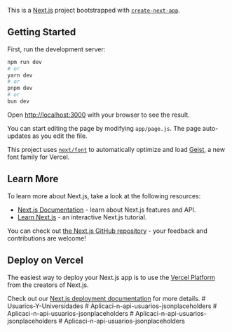 This is a [Next.js](https://nextjs.org) project bootstrapped with [`create-next-app`](https://nextjs.org/docs/app/api-reference/cli/create-next-app).

## Getting Started

First, run the development server:

```bash
npm run dev
# or
yarn dev
# or
pnpm dev
# or
bun dev
```

Open [http://localhost:3000](http://localhost:3000) with your browser to see the result.

You can start editing the page by modifying `app/page.js`. The page auto-updates as you edit the file.

This project uses [`next/font`](https://nextjs.org/docs/app/building-your-application/optimizing/fonts) to automatically optimize and load [Geist](https://vercel.com/font), a new font family for Vercel.

## Learn More

To learn more about Next.js, take a look at the following resources:

- [Next.js Documentation](https://nextjs.org/docs) - learn about Next.js features and API.
- [Learn Next.js](https://nextjs.org/learn) - an interactive Next.js tutorial.

You can check out [the Next.js GitHub repository](https://github.com/vercel/next.js) - your feedback and contributions are welcome!

## Deploy on Vercel

The easiest way to deploy your Next.js app is to use the [Vercel Platform](https://vercel.com/new?utm_medium=default-template&filter=next.js&utm_source=create-next-app&utm_campaign=create-next-app-readme) from the creators of Next.js.

Check out our [Next.js deployment documentation](https://nextjs.org/docs/app/building-your-application/deploying) for more details.
#   U s u a r i o s - Y - U n i v e r s i d a d e s  
 #   A p l i c a c i - n - a p i - u s u a r i o s - j s o n p l a c e h o l d e r s  
 #   A p l i c a c i - n - a p i - u s u a r i o s - j s o n p l a c e h o l d e r s  
 #   A p l i c a c i - n - a p i - u s u a r i o s - j s o n p l a c e h o l d e r s  
 #   A p l i c a c i - n - a p i - u s u a r i o s - j s o n p l a c e h o l d e r s  
 